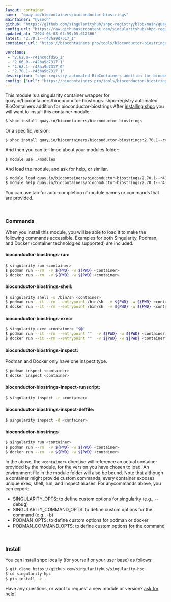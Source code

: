 ```yaml
---
layout: container
name:  "quay.io/biocontainers/bioconductor-biostrings"
maintainer: "@vsoch"
github: "https://github.com/singularityhub/shpc-registry/blob/main/quay.io/biocontainers/bioconductor-biostrings/container.yaml"
config_url: "https://raw.githubusercontent.com/singularityhub/shpc-registry/main/quay.io/biocontainers/bioconductor-biostrings/container.yaml"
updated_at: "2024-03-03 02:59:05.612366"
latest: "2.70.1--r43ha9d7317_1"
container_url: "https://biocontainers.pro/tools/bioconductor-biostrings"

versions:
 - "2.62.0--r41hc0cfd56_2"
 - "2.66.0--r42ha9d7317_1"
 - "2.68.1--r43ha9d7317_0"
 - "2.70.1--r43ha9d7317_1"
description: "shpc-registry automated BioContainers addition for bioconductor-biostrings"
config: {"url": "https://biocontainers.pro/tools/bioconductor-biostrings", "maintainer": "@vsoch", "description": "shpc-registry automated BioContainers addition for bioconductor-biostrings", "latest": {"2.70.1--r43ha9d7317_1": "sha256:e05faadf46356026a96243641aa1798113538cd4ad1eeddd1423fb6794de89a5"}, "tags": {"2.62.0--r41hc0cfd56_2": "sha256:38a4ef4ef521d979079946abc64b32a68ae0ffced7c4174cfc6c8df2a7026473", "2.66.0--r42ha9d7317_1": "sha256:5a30715087643148d41b2d599d67b6690f2f7e20580bebc4ade439c6a7016cf7", "2.68.1--r43ha9d7317_0": "sha256:d0ef41fcb1bb394b604cb1bc485141fd41359d50ac67e97433e037bf564a960b", "2.70.1--r43ha9d7317_1": "sha256:e05faadf46356026a96243641aa1798113538cd4ad1eeddd1423fb6794de89a5"}, "docker": "quay.io/biocontainers/bioconductor-biostrings"}
---
```


This module is a singularity container wrapper for quay.io/biocontainers/bioconductor-biostrings.
shpc-registry automated BioContainers addition for bioconductor-biostrings
After [installing shpc](#install) you will want to install this container module:


```bash
$ shpc install quay.io/biocontainers/bioconductor-biostrings
```

Or a specific version:

```bash
$ shpc install quay.io/biocontainers/bioconductor-biostrings:2.70.1--r43ha9d7317_1
```

And then you can tell lmod about your modules folder:

```bash
$ module use ./modules
```

And load the module, and ask for help, or similar.

```bash
$ module load quay.io/biocontainers/bioconductor-biostrings/2.70.1--r43ha9d7317_1
$ module help quay.io/biocontainers/bioconductor-biostrings/2.70.1--r43ha9d7317_1
```

You can use tab for auto-completion of module names or commands that are provided.

<br>

### Commands

When you install this module, you will be able to load it to make the following commands accessible.
Examples for both Singularity, Podman, and Docker (container technologies supported) are included.

#### bioconductor-biostrings-run:

```bash
$ singularity run <container>
$ podman run --rm  -v ${PWD} -w ${PWD} <container>
$ docker run --rm  -v ${PWD} -w ${PWD} <container>
```

#### bioconductor-biostrings-shell:

```bash
$ singularity shell -s /bin/sh <container>
$ podman run --it --rm --entrypoint /bin/sh  -v ${PWD} -w ${PWD} <container>
$ docker run --it --rm --entrypoint /bin/sh  -v ${PWD} -w ${PWD} <container>
```

#### bioconductor-biostrings-exec:

```bash
$ singularity exec <container> "$@"
$ podman run --it --rm --entrypoint ""  -v ${PWD} -w ${PWD} <container> "$@"
$ docker run --it --rm --entrypoint ""  -v ${PWD} -w ${PWD} <container> "$@"
```

#### bioconductor-biostrings-inspect:

Podman and Docker only have one inspect type.

```bash
$ podman inspect <container>
$ docker inspect <container>
```

#### bioconductor-biostrings-inspect-runscript:

```bash
$ singularity inspect -r <container>
```

#### bioconductor-biostrings-inspect-deffile:

```bash
$ singularity inspect -d <container>
```



#### bioconductor-biostrings

```bash
$ singularity run <container>
$ podman run --rm  -v ${PWD} -w ${PWD} <container>
$ docker run --rm  -v ${PWD} -w ${PWD} <container>
```


In the above, the `<container>` directive will reference an actual container provided
by the module, for the version you have chosen to load. An environment file in the
module folder will also be bound. Note that although a container
might provide custom commands, every container exposes unique exec, shell, run, and
inspect aliases. For anycommands above, you can export:

 - SINGULARITY_OPTS: to define custom options for singularity (e.g., --debug)
 - SINGULARITY_COMMAND_OPTS: to define custom options for the command (e.g., -b)
 - PODMAN_OPTS: to define custom options for podman or docker
 - PODMAN_COMMAND_OPTS: to define custom options for the command

<br>

### Install

You can install shpc locally (for yourself or your user base) as follows:

```bash
$ git clone https://github.com/singularityhub/singularity-hpc
$ cd singularity-hpc
$ pip install -e .
```

Have any questions, or want to request a new module or version? [ask for help!](https://github.com/singularityhub/singularity-hpc/issues)